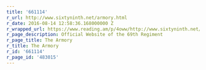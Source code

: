 ```yaml
---
title: '661114'
r_url: http://www.sixtyninth.net/armory.html
r_date: 2016-08-14 12:58:36.168000000 Z
r_wrapped_url: https://www.reading.am/p/4oww/http://www.sixtyninth.net/armory.html
r_page_description: Official Website of the 69th Regiment
r_page_title: The Armory
r_title: The Armory
r_id: '661114'
r_page_id: '483015'
---
```


